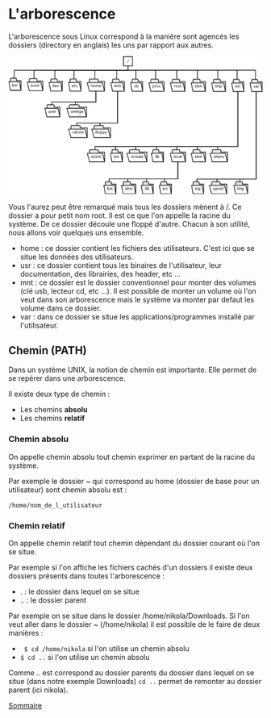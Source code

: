 # L'arborescence

L'arborescence sous Linux correspond à la manière sont agencés les dossiers (directory en anglais) les uns par rapport aux autres.

![Arborescence d'un système GNU/Linux](../Images/arborescence.png)

Vous l'aurez peut être remarqué mais tous les dossiers mènent à /. Ce dossier a pour petit nom root. Il est ce que l'on appelle la racine du système. De ce dossier découle une floppé d'autre. Chacun à son utilité, nous allons voir quelques uns ensemble.

* home : ce dossier contient les fichiers des utilisateurs. C'est ici que se situe les données des utilisateurs.
* usr : ce dossier contient tous les binaires de l'utilisateur, leur documentation, des librairies, des header, etc …
* mnt : ce dossier est le dossier conventionnel pour monter des volumes (clé usb, lecteur cd, etc …). Il est possible de monter un volume où l'on veut dans son arborescence mais le système va monter par defaut les volume dans ce dossier.
* var : dans ce dossier se situe les applications/programmes installé par l'utilisateur.

## Chemin (PATH)

Dans un système UNIX, la notion de chemin est importante. Elle permet de se repérer dans une arborescence.

Il existe deux type de chemin :
* Les chemins **absolu**
* Les chemins **relatif**

### Chemin absolu

On appelle chemin absolu tout chemin exprimer en partant de la racine du système.

Par exemple le dossier ~ qui correspond au home (dossier de base pour un utilisateur) sont chemin absolu est :
```
/home/nom_de_l_utilisateur
```

### Chemin relatif

On appelle chemin relatif tout chemin dépendant du dossier courant où l'on se situe.

Par exemple si l'on affiche les fichiers cachés d'un dossiers il existe deux dossiers présents dans toutes l'arborescence :
* . : le dossier dans lequel on se situe
* .. : le dossier parent

Par exemple on se situe dans le dossier /home/nikola/Downloads. Si l'on veut aller dans le dossier ~ (/home/nikola) il est possible de le faire de deux manières :
* ``` $ cd /home/nikola``` si l'on utilise un chemin absolu
* ```$ cd ..``` si l'on utilise un chemin absolu

Comme .. est correspond au dossier parents du dossier dans lequel on se situe (dans notre exemple Downloads) ```cd ..``` permet de remonter au dossier parent (ici nikola).



[Sommaire](../README.md)
